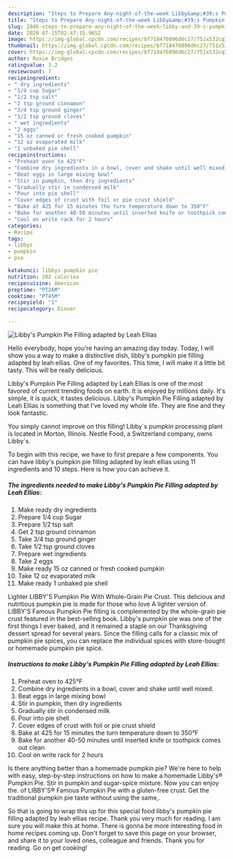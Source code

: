 ```yaml
---
description: "Steps to Prepare Any-night-of-the-week Libby&amp;#39;s Pumpkin Pie Filling adapted by Leah Ellias"
title: "Steps to Prepare Any-night-of-the-week Libby&amp;#39;s Pumpkin Pie Filling adapted by Leah Ellias"
slug: 2846-steps-to-prepare-any-night-of-the-week-libby-and-39-s-pumpkin-pie-filling-adapted-by-leah-ellias
date: 2020-07-15T02:47:15.965Z
image: https://img-global.cpcdn.com/recipes/bf718476096d6c27/751x532cq70/libbys-pumpkin-pie-filling-adapted-by-leah-ellias-recipe-main-photo.jpg
thumbnail: https://img-global.cpcdn.com/recipes/bf718476096d6c27/751x532cq70/libbys-pumpkin-pie-filling-adapted-by-leah-ellias-recipe-main-photo.jpg
cover: https://img-global.cpcdn.com/recipes/bf718476096d6c27/751x532cq70/libbys-pumpkin-pie-filling-adapted-by-leah-ellias-recipe-main-photo.jpg
author: Roxie Bridges
ratingvalue: 3.2
reviewcount: 7
recipeingredient:
- " dry ingredients"
- "1/4 cup Sugar"
- "1/2 tsp salt"
- "2 tsp ground cinnamon"
- "3/4 tsp ground ginger"
- "1/2 tsp ground cloves"
- " wet ingredients"
- "2 eggs"
- "15 oz canned or fresh cooked pumpkin"
- "12 oz evaporated milk"
- "1 unbaked pie shell"
recipeinstructions:
- "Preheat oven to 425°F"
- "Combine dry ingredients in a bowl, cover and shake until well mixed."
- "Beat eggs in large mixing bowl"
- "Stir in pumpkin, then dry ingredients"
- "Gradually stir in condensed milk"
- "Pour into pie shell"
- "Cover edges of crust with foil or pie crust shield"
- "Bake at 425 for 15 minutes the turn temperature down to 350°F"
- "Bake for another 40-50 minutes until inserted knife or toothpick comes out clean"
- "Cool on write rack for 2 hours"
categories:
- Recipe
tags:
- libbys
- pumpkin
- pie

katakunci: libbys pumpkin pie 
nutrition: 202 calories
recipecuisine: American
preptime: "PT26M"
cooktime: "PT45M"
recipeyield: "1"
recipecategory: Dinner

---
```



![Libby&#39;s Pumpkin Pie Filling adapted by Leah Ellias](https://img-global.cpcdn.com/recipes/bf718476096d6c27/751x532cq70/libbys-pumpkin-pie-filling-adapted-by-leah-ellias-recipe-main-photo.jpg)

Hello everybody, hope you're having an amazing day today. Today, I will show you a way to make a distinctive dish, libby&#39;s pumpkin pie filling adapted by leah ellias. One of my favorites. This time, I will make it a little bit tasty. This will be really delicious.

Libby&#39;s Pumpkin Pie Filling adapted by Leah Ellias is one of the most favored of current trending foods on earth. It is enjoyed by millions daily. It's simple, it is quick, it tastes delicious. Libby&#39;s Pumpkin Pie Filling adapted by Leah Ellias is something that I've loved my whole life. They are fine and they look fantastic.

You simply cannot improve on this filling! Libby´s pumpkin processing plant is located in Morton, Illinois. Nestle Food, a Switzerland company, owns Libby´s.


To begin with this recipe, we have to first prepare a few components. You can have libby&#39;s pumpkin pie filling adapted by leah ellias using 11 ingredients and 10 steps. Here is how you can achieve it.

<!--inarticleads1-->

##### The ingredients needed to make Libby&#39;s Pumpkin Pie Filling adapted by Leah Ellias:

1. Make ready  dry ingredients
1. Prepare 1/4 cup Sugar
1. Prepare 1/2 tsp salt
1. Get 2 tsp ground cinnamon
1. Take 3/4 tsp ground ginger
1. Take 1/2 tsp ground cloves
1. Prepare  wet ingredients
1. Take 2 eggs
1. Make ready 15 oz canned or fresh cooked pumpkin
1. Take 12 oz evaporated milk
1. Make ready 1 unbaked pie shell


Lighter LIBBY&#39;S Pumpkin Pie With Whole-Grain Pie Crust. This delicious and nutritious pumpkin pie is made for those who love A lighter version of LIBBY&#39;S Famous Pumpkin Pie filling is complemented by the whole-grain pie crust featured in the best-selling book. Libby&#39;s pumpkin pie was one of the first things I ever baked, and it remained a staple on our Thanksgiving dessert spread for several years. Since the filling calls for a classic mix of pumpkin pie spices, you can replace the individual spices with store-bought or homemade pumpkin pie spice. 

<!--inarticleads2-->

##### Instructions to make Libby&#39;s Pumpkin Pie Filling adapted by Leah Ellias:

1. Preheat oven to 425°F
1. Combine dry ingredients in a bowl, cover and shake until well mixed.
1. Beat eggs in large mixing bowl
1. Stir in pumpkin, then dry ingredients
1. Gradually stir in condensed milk
1. Pour into pie shell
1. Cover edges of crust with foil or pie crust shield
1. Bake at 425 for 15 minutes the turn temperature down to 350°F
1. Bake for another 40-50 minutes until inserted knife or toothpick comes out clean
1. Cool on write rack for 2 hours


Is there anything better than a homemade pumpkin pie? We&#39;re here to help with easy, step-by-step instructions on how to make a homemade Libby&#39;s® Pumpkin Pie. Stir in pumpkin and sugar-spice mixture. Now you can enjoy the. of LIBBY&#39;S® Famous Pumpkin Pie with a gluten-free crust. Get the traditional pumpkin pie taste without using the same,. 

So that is going to wrap this up for this special food libby&#39;s pumpkin pie filling adapted by leah ellias recipe. Thank you very much for reading. I am sure you will make this at home. There is gonna be more interesting food in home recipes coming up. Don't forget to save this page on your browser, and share it to your loved ones, colleague and friends. Thank you for reading. Go on get cooking!
